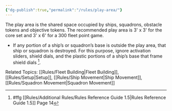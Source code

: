 ```yaml
---
{"dg-publish":true,"permalink":"/rules/play-area/"}
---
```


The play area is the shared space occupied by ships, squadrons, obstacle tokens and objective tokens. The recommended play area is 3' x 3' for the core set and 3' x 6' for a 300 fleet point game.

- If any portion of a ship’s or squadron’s base is outside the play area, that ship or squadron is destroyed. For this purpose, ignore activation sliders, shield dials, and the plastic portions of a ship’s base that frame shield dials [^1].

Related Topics: [[Rules/Fleet Building\|Fleet Building]], [[Rules/Setup\|Setup]], [[Rules/Ship Movement\|Ship Movement]], [[Rules/Squadron Movement\|Squadron Movement]]

[^1]: #ffg [[Rules/Additional Rules/Rules Reference Guide 1.5\|Rules Reference Guide 1.5]] Page 14
